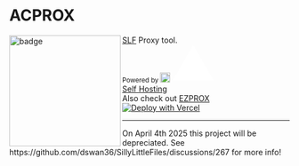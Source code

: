 # ACPROX
<img align="left" src="https://go.sillylittle.tech/assets/acprox.png" height="200" width="200" alt="badge"/>

[SLF](https://github.com/dswan36/SillyLittleFiles) Proxy tool.\
<sub>Powered by [<img width=18 src="https://vercel.com/favicon.ico"></img>](https://vercel.app)</sub>
<svg aria-label="Vercel logomark" height="64" role="img" style="width: auto; overflow: visible;" viewBox="0 0 74 64"><path d="M37.5896 0.25L74.5396 64.25H0.639648L37.5896 0.25Z" fill="white"></path></svg>
<br>
[Self Hosting](https://docs.sillylittle.tech) \
Also check out [EZPROX](https://github.com/dswan36/ezprox) \
[![Deploy with Vercel](https://vercel.com/button)](https://vercel.com/new/project?template=https://github.com/dswan36/acprox)
<hr>
On April 4th 2025 this project will be depreciated.
See https://github.com/dswan36/SillyLittleFiles/discussions/267 for more info!
